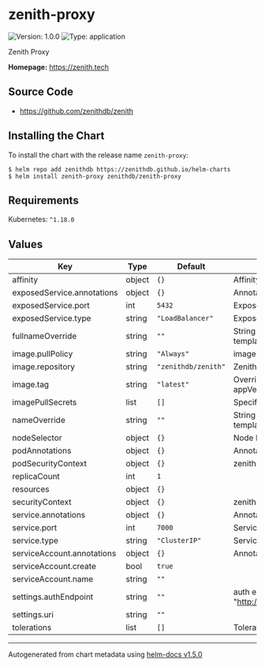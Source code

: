# zenith-proxy

![Version: 1.0.0](https://img.shields.io/badge/Version-1.0.0-informational?style=flat-square) ![Type: application](https://img.shields.io/badge/Type-application-informational?style=flat-square)

Zenith Proxy

**Homepage:** https://zenith.tech

## Source Code

* <https://github.com/zenithdb/zenith>

## Installing the Chart

To install the chart with the release name `zenith-proxy`:

```console
$ helm repo add zenithdb https://zenithdb.github.io/helm-charts
$ helm install zenith-proxy zenithdb/zenith-proxy
```

## Requirements

Kubernetes: `^1.18.0`

## Values

| Key | Type | Default | Description |
|-----|------|---------|-------------|
| affinity | object | `{}` | Affinity for pod assignment |
| exposedService.annotations | object | `{}` | Annotations to add to the exposed service |
| exposedService.port | int | `5432` | Exposed Service proxy port |
| exposedService.type | string | `"LoadBalancer"` | Exposed service type |
| fullnameOverride | string | `""` | String to fully override zenith-proxy.fullname template |
| image.pullPolicy | string | `"Always"` | image pull policy |
| image.repository | string | `"zenithdb/zenith"` | Zenithdb image repository |
| image.tag | string | `"latest"` | Overrides the image tag whose default is the chart appVersion. |
| imagePullSecrets | list | `[]` | Specify docker-registry secret names as an array |
| nameOverride | string | `""` | String to partially override zenith-proxy.fullname template (will maintain the release name) |
| nodeSelector | object | `{}` | Node labels for pod assignment. |
| podAnnotations | object | `{}` | Annotations for zenith-proxy pods |
| podSecurityContext | object | `{}` | zenith-proxy's pods Security Context |
| replicaCount | int | `1` |  |
| resources | object | `{}` |  |
| securityContext | object | `{}` | zenith-proxy's containers Security Context |
| service.annotations | object | `{}` | Annotations to add to the service |
| service.port | int | `7000` | Service management port |
| service.type | string | `"ClusterIP"` | Service type |
| serviceAccount.annotations | object | `{}` | Annotations to add to the service account |
| serviceAccount.create | bool | `true` |  |
| serviceAccount.name | string | `""` |  |
| settings.authEndpoint | string | `""` | auth endpoint, e.g. "http://console.zenith/authenticate_proxy_request/" |
| settings.uri | string | `""` |  |
| tolerations | list | `[]` | Tolerations for pod assignment. |

----------------------------------------------
Autogenerated from chart metadata using [helm-docs v1.5.0](https://github.com/norwoodj/helm-docs/releases/v1.5.0)

